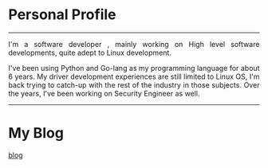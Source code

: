 # Personal Profile
----
 <p style="text-align: justify; letter-spacing: 0.002em;">
	I'm a software developer , mainly working on High level software developments, quite adept to Linux development.
</p>
 <p style="text-align: justify; letter-spacing: 0.002em;">
	I've been using Python and Go-lang as my programming language for about 6 years. My driver development experiences are still limited to Linux OS, I'm back trying to catch-up with the rest of the industry in those subjects. Over the years, I've been working on Security Engineer as well.
</p>

---

# My Blog
[blog](https://github.com/wahyuhadi/me/blob/main/Blog/blog.md)



